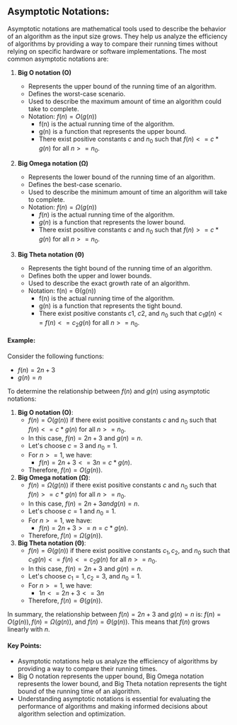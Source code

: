 ## Asymptotic Notations:
Asymptotic notations are mathematical tools used to describe the behavior of an algorithm as the input size grows. They help us analyze the efficiency of algorithms by providing a way to compare their running times without relying on specific hardware or software implementations. The most common asymptotic notations are:

1. **Big O notation (O)**
    - Represents the upper bound of the running time of an algorithm.
    - Defines the worst-case scenario.
    - Used to describe the maximum amount of time an algorithm could take to complete.
    - Notation: $f(n) = O(g(n))$
        - f(n) is the actual running time of the algorithm.
        - g(n) is a function that represents the upper bound.
        - There exist positive constants $c$ and $n_0$ such that $f(n) <= c*g(n)$ for all $n >= n_0$.

2. **Big Omega notation (Ω)**
    - Represents the lower bound of the running time of an algorithm.
    - Defines the best-case scenario.
    - Used to describe the minimum amount of time an algorithm will take to complete.
    - Notation: $f(n) = Ω(g(n))$
        - $f(n)$ is the actual running time of the algorithm.
        - $g(n)$ is a function that represents the lower bound.
        - There exist positive constants $c$ and $n_0$ such that $f(n) >= c*g(n)$ for all $n >= n_0$.

3. **Big Theta notation (Θ)**
    - Represents the tight bound of the running time of an algorithm.
    - Defines both the upper and lower bounds.
    - Used to describe the exact growth rate of an algorithm.
    - Notation: f(n) = Θ(g(n))
        - f(n) is the actual running time of the algorithm.
        - g(n) is a function that represents the tight bound.
        - There exist positive constants $c1$, $c2$, and $n_0$ such that $c_1g(n) <= f(n) <= c_2g(n)$ for all $n >= n_0$.


#### Example:
Consider the following functions:
- $f(n) = 2n + 3$
- $g(n) = n$

To determine the relationship between $f(n)$ and $g(n)$ using asymptotic notations:
1. **Big O notation (O)**:
    - $f(n) = O(g(n))$ if there exist positive constants $c$ and $n_0$ such that $f(n) <= c*g(n)$ for all $n >= n_0$.
    - In this case, $f(n) = 2n + 3$ and $g(n) = n$.
    - Let's choose $c = 3$ and $n_0 = 1$.
    - For $n >= 1$, we have:
        - $f(n) = 2n + 3 <= 3n = c*g(n)$.
    - Therefore, $f(n) = O(g(n))$.
2. **Big Omega notation (Ω)**:
    - $f(n) = Ω(g(n))$ if there exist positive constants $c$ and $n_0$ such that $f(n) >= c*g(n)$ for all $n >= n_0$.
    - In this case, $f(n) = 2n + 3 and g(n) = n$.
    - Let's choose $c = 1$ and $n_0 = 1$.
    - For $n >= 1$, we have:
        - $f(n) = 2n + 3 >= n = c*g(n)$.
    - Therefore, $f(n) = Ω(g(n))$.
3. **Big Theta notation (Θ)**:
    - $f(n) = Θ(g(n))$ if there exist positive constants $c_1, c_2,$ and $n_0$ such that $c_1g(n) <= f(n) <= c_2g(n)$ for all $n >= n_0$.
    - In this case, $f(n) = 2n + 3$ and $g(n) = n$.
    - Let's choose $c_1 = 1, c_2 = 3$, and $n_0 = 1$.
    - For $n >= 1$, we have:
        - $1n <= 2n + 3 <= 3n$
    - Therefore, $f(n) = Θ(g(n))$.

In summary, the relationship between $f(n) = 2n + 3$ and $g(n) = n$ is: $f(n) = O(g(n)), f(n) = Ω(g(n))$, and $f(n) = Θ(g(n))$. This means that $f(n)$ grows linearly with $n$.

#### Key Points:
- Asymptotic notations help us analyze the efficiency of algorithms by providing a way to compare their running times.
- Big O notation represents the upper bound, Big Omega notation represents the lower bound, and Big Theta notation represents the tight bound of the running time of an algorithm.
- Understanding asymptotic notations is essential for evaluating the performance of algorithms and making informed decisions about algorithm selection and optimization.
